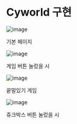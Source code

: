 # Cyworld 구현

![image](https://user-images.githubusercontent.com/51785795/211342075-79c50e90-a81c-4ab2-9357-95f13cfeca22.png)

기본 페이지

![image](https://user-images.githubusercontent.com/51785795/211342217-74c9fa39-b916-4864-8f43-74faaa052179.png)

게임 버튼 눌렀을 시

![image](https://user-images.githubusercontent.com/51785795/211342439-a146fc5d-48ba-4dc4-8a84-f27b7aa60255.png)

끝말있기 게임 

![image](https://user-images.githubusercontent.com/51785795/211342542-2d00d014-e186-47ea-97bb-b09d1444bfa3.png)

쥬크박스 버튼 눌렀을 시
